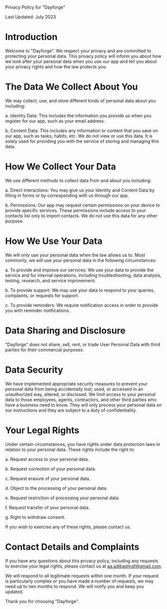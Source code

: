 Privacy Policy for "Dayforge"

Last Updated: July 2023

# Introduction
Welcome to "Dayforge". We respect your privacy and are committed to protecting your personal data. This privacy policy will inform you about how we look after your personal data when you use our app and tell you about your privacy rights and how the law protects you.

# The Data We Collect About You
We may collect, use, and store different kinds of personal data about you including:

a. Identity Data: This includes the information you provide us when you register for our app, such as your email address.

b. Content Data: This includes any information or content that you save on our app, such as tasks, habits, etc. We do not view or use this data. It is solely used for providing you with the service of storing and managing this data.

# How We Collect Your Data
We use different methods to collect data from and about you including:

a. Direct interactions: You may give us your Identity and Content Data by filling in forms or by corresponding with us through our app.

b. Permissions: Our app may request certain permissions on your device to provide specific services. These permissions include access to your contacts list only to import contacts. We do not use this data for any other purpose.

# How We Use Your Data
We will only use your personal data when the law allows us to. Most commonly, we will use your personal data in the following circumstances:

a. To provide and improve our services: We use your data to provide the service and for internal operations, including troubleshooting, data analysis, testing, research, and service improvement.

b. To provide support: We may use your data to respond to your queries, complaints, or requests for support.

c. To provide reminders: We require notification access in order to provide you with reminder notifications.

# Data Sharing and Disclosure
"Dayforge" does not share, sell, rent, or trade User Personal Data with third parties for their commercial purposes.

# Data Security
We have implemented appropriate security measures to prevent your personal data from being accidentally lost, used, or accessed in an unauthorized way, altered, or disclosed. We limit access to your personal data to those employees, agents, contractors, and other third parties who have a business need to know. They will only process your personal data on our instructions and they are subject to a duty of confidentiality.

# Your Legal Rights
Under certain circumstances, you have rights under data protection laws in relation to your personal data. These rights include the right to:

a. Request access to your personal data.

b. Request correction of your personal data.

c. Request erasure of your personal data.

d. Object to the processing of your personal data.

e. Request restriction of processing your personal data.

f. Request transfer of your personal data.

g. Right to withdraw consent.

If you wish to exercise any of these rights, please contact us.

# Contact Details and Complaints
If you have any questions about this privacy policy, including any requests to exercise your legal rights, please contact us at [aa.adibashraf@gmail.com](mailto:aa.adibashraf@gmail.com).

We will respond to all legitimate requests within one month. If your request is particularly complex or you have made a number of requests, we may need up to two months to respond. We will notify you and keep you updated.

Thank you for choosing "Dayforge".
